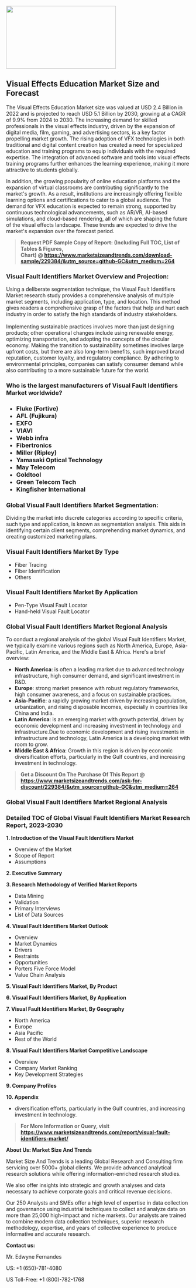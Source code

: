 <p><img class="alignnone size-medium wp-image-20088" src="https://ffe5etoiles.com/wp-content/uploads/2024/12/MST1-300x171.png" alt="" width="300" height="171" /></p><h2>Visual Effects Education Market Size and Forecast</h2><p>The Visual Effects Education Market size was valued at USD 2.4 Billion in 2022 and is projected to reach USD 5.1 Billion by 2030, growing at a CAGR of 9.9% from 2024 to 2030. The increasing demand for skilled professionals in the visual effects industry, driven by the expansion of digital media, film, gaming, and advertising sectors, is a key factor propelling market growth. The rising adoption of VFX technologies in both traditional and digital content creation has created a need for specialized education and training programs to equip individuals with the required expertise. The integration of advanced software and tools into visual effects training programs further enhances the learning experience, making it more attractive to students globally.</p><p>In addition, the growing popularity of online education platforms and the expansion of virtual classrooms are contributing significantly to the market's growth. As a result, institutions are increasingly offering flexible learning options and certifications to cater to a global audience. The demand for VFX education is expected to remain strong, supported by continuous technological advancements, such as AR/VR, AI-based simulations, and cloud-based rendering, all of which are shaping the future of the visual effects landscape. These trends are expected to drive the market's expansion over the forecast period.</p></p><blockquote id="" class=""><strong>Request PDF Sample Copy of Report: (Including Full TOC, List of Tables &amp; Figures, Chart)&nbsp;@&nbsp;<strong><a href="https://www.marketsizeandtrends.com/download-sample/229384/&utm_source=github-GC&utm_medium=264" target="_blank">https://www.marketsizeandtrends.com/download-sample/229384/&utm_source=github-GC&utm_medium=264</a></strong></strong></blockquote><h3 id="" class="">Visual Fault Identifiers Market&nbsp;Overview and Projection:</h3><p id="" class="">Using a deliberate segmentation technique, the Visual Fault Identifiers Market research study provides a comprehensive analysis of multiple market segments, including application, type, and location. This method gives readers a comprehensive grasp of the factors that help and hurt each industry in order to satisfy the high standards of industry stakeholders. <br /> <br />Implementing sustainable practices involves more than just designing products; other operational changes include using renewable energy, optimizing transportation, and adopting the concepts of the circular economy. Making the transition to sustainability sometimes involves large upfront costs, but there are also long-term benefits, such improved brand reputation, customer loyalty, and regulatory compliance. By adhering to environmental principles, companies can satisfy consumer demand while also contributing to a more sustainable future for the world.</p><h3 id="" class="">Who is the largest manufacturers of&nbsp;Visual Fault Identifiers Market worldwide?</h3><h3 class=""><p><ul><li>Fluke (Fortive) </li><li> AFL (Fujikura) </li><li> EXFO </li><li> VIAVI </li><li> Webb infra </li><li> Fibertronics </li><li> Miller (Ripley) </li><li> Yamasaki Optical Technology </li><li> May Telecom </li><li> Goldtool </li><li> Green Telecom Tech </li><li> Kingfisher International</li></ul></p></h3><h3 id="" class="">Global&nbsp;Visual Fault Identifiers Market Segmentation:</h3><p id="" class="">Dividing the market into discrete categories according to specific criteria, such type and application, is known as segmentation analysis. This aids in identifying certain client segments, comprehending market dynamics, and creating customized marketing plans.</p><h3 id="" class="">Visual Fault Identifiers Market&nbsp;By Type</h3><p><p><ul><li>Fiber Tracing</li><li> Fiber Identification</li><li> Others</p></li></ul></p></p><h3 id="" class="">Visual Fault Identifiers Market&nbsp;By Application</h3><p class=""><p><ul><li>Pen-Type Visual Fault Locator</li><li> Hand-held Visual Fault Locator</li></ul></p></p><h3 id="" class="">Global Visual Fault Identifiers Market Regional Analysis</h3><p id="" class="">To conduct a regional analysis of the global Visual Fault Identifiers Market, we typically examine various regions such as North America, Europe, Asia-Pacific, Latin America, and the Middle East &amp; Africa. Here's a brief overview:</p><ul><li><strong>North America</strong>: is often a leading market due to advanced technology infrastructure, high consumer demand, and significant investment in R&amp;D.</li><li><strong>Europe</strong>: strong market presence with robust regulatory frameworks, high consumer awareness, and a focus on sustainable practices.</li><li><strong>Asia-Pacific</strong>: a rapidly growing market driven by increasing population, urbanization, and rising disposable incomes, especially in countries like China and India.</li><li><strong>Latin America</strong>: is an emerging market with growth potential, driven by economic development and increasing investment in technology and infrastructure.Due to economic development and rising investments in infrastructure and technology, Latin America is a developing market with room to grow.</li><li><strong>Middle East &amp; Africa</strong>: Growth in this region is driven by economic diversification efforts, particularly in the Gulf countries, and increasing investment in technology.</li></ul><blockquote id="" class=""><strong>Get a Discount On The Purchase Of This Report @ <strong><a href="https://www.marketsizeandtrends.com/ask-for-discount/229384/&utm_source=github-GC&utm_medium=264" target="_blank">https://www.marketsizeandtrends.com/ask-for-discount/229384/&utm_source=github-GC&utm_medium=264</a></strong></strong></blockquote><h3 id="" class="">Global Visual Fault Identifiers Market Regional Analysis</h3><h3 id="" class="">Detailed TOC of Global Visual Fault Identifiers Market Research Report, 2023-2030</h3><p id="" class=""><strong>1. Introduction of the Visual Fault Identifiers Market</strong></p><ul><li>Overview of the Market</li><li>Scope of Report</li><li>Assumptions</li></ul><p id="" class=""><strong>2. Executive Summary</strong></p><p id="" class=""><strong>3. Research Methodology of Verified Market Reports</strong></p><ul><li>Data Mining</li><li>Validation</li><li>Primary Interviews</li><li>List of Data Sources</li></ul><p id="" class=""><strong>4. Visual Fault Identifiers Market Outlook</strong></p><ul><li>Overview</li><li>Market Dynamics</li><li>Drivers</li><li>Restraints</li><li>Opportunities</li><li>Porters Five Force Model</li><li>Value Chain Analysis</li></ul><p id="" class=""><strong>5. Visual Fault Identifiers Market, By Product</strong></p><p id="" class=""><strong>6. Visual Fault Identifiers Market, By Application</strong></p><p id="" class=""><strong>7. Visual Fault Identifiers Market, By Geography</strong></p><ul><li>North America</li><li>Europe</li><li>Asia Pacific</li><li>Rest of the World</li></ul><p id="" class=""><strong>8. Visual Fault Identifiers Market Competitive Landscape</strong></p><ul><li>Overview</li><li>Company Market Ranking</li><li>Key Development Strategies</li></ul><p id="" class=""><strong>9. Company Profiles</strong></p><p id="" class=""><strong>10. Appendix</strong></p><ul><li>diversification efforts, particularly in the Gulf countries, and increasing investment in technology.</li></ul><blockquote id="" class=""><strong>For More Information or Query, visit <strong><strong><a href="https://www.marketsizeandtrends.com/report/visual-fault-identifiers-market/" target="_blank">https://www.marketsizeandtrends.com/report/visual-fault-identifiers-market/</a></strong></strong></strong></blockquote><p id="" class=""><strong>About Us: Market Size And Trends</strong></p><p id="" class="">Market Size And Trends is a leading Global Research and Consulting firm servicing over 5000+ global clients. We provide advanced analytical research solutions while offering information-enriched research studies.</p><p id="" class="">We also offer insights into strategic and growth analyses and data necessary to achieve corporate goals and critical revenue decisions.</p><p id="" class="">Our 250 Analysts and SMEs offer a high level of expertise in data collection and governance using industrial techniques to collect and analyze data on more than 25,000 high-impact and niche markets. Our analysts are trained to combine modern data collection techniques, superior research methodology, expertise, and years of collective experience to produce informative and accurate research.</p><p id="" class=""><strong>Contact us:</strong></p><p id="" class="">Mr. Edwyne Fernandes</p><p id="" class="">US: +1 (650)-781-4080</p><p id="" class="">US Toll-Free: +1 (800)-782-1768</p>
